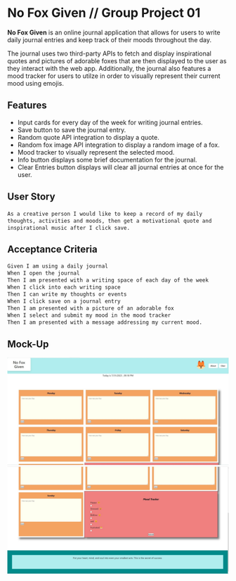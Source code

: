 # **No Fox Given** // Group Project 01

**No Fox Given** is an online journal application that allows for users to write daily journal entries and keep track of their moods throughout the day. 

The journal uses two third-party APIs to fetch and display inspirational quotes and pictures of adorable foxes that are then displayed to the user as they interact with the web app.  Additionally, the journal also features a mood tracker for users to utilze in order to visually represent their current mood using emojis.

## Features

* Input cards for every day of the week for writing journal entries.
* Save button to save the journal entry.
* Random quote API integration to display a quote.
* Random fox image API integration to display a random image of a fox. 
* Mood tracker to visually represent the selected mood.
* Info button displays some brief documentation for the journal.
* Clear Entries button displays will clear all journal entries at once for the user.

## User Story

```
As a creative person I would like to keep a record of my daily thoughts, activities and moods, then get a motivational quote and inspirational music after I click save.
```

## Acceptance Criteria

```
Given I am using a daily journal
When I open the journal
Then I am presented with a writing space of each day of the week
When I click into each writing space
Then I can write my thoughts or events
When I click save on a journal entry
Then I am presented with a picture of an adorable fox
When I select and submit my mood in the mood tracker
Then I am presented with a message addressing my current mood. 
```

## Mock-Up

![shot_01](assets/images/finalProjectShot01.jpg)
![shot_02](assets/images/finalProjectShot02.jpg)
